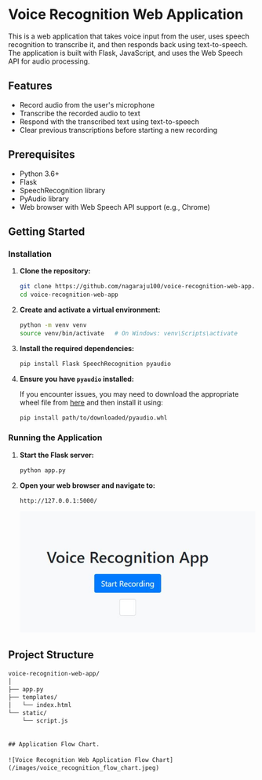 # Voice Recognition Web Application

This is a web application that takes voice input from the user, uses speech recognition to transcribe it, and then responds back using text-to-speech. The application is built with Flask, JavaScript, and uses the Web Speech API for audio processing.

## Features

- Record audio from the user's microphone
- Transcribe the recorded audio to text
- Respond with the transcribed text using text-to-speech
- Clear previous transcriptions before starting a new recording

## Prerequisites

- Python 3.6+
- Flask
- SpeechRecognition library
- PyAudio library
- Web browser with Web Speech API support (e.g., Chrome)

## Getting Started

### Installation

1. **Clone the repository:**

    ```sh
    git clone https://github.com/nagaraju100/voice-recognition-web-app.git
    cd voice-recognition-web-app
    ```

2. **Create and activate a virtual environment:**

    ```sh
    python -m venv venv
    source venv/bin/activate   # On Windows: venv\Scripts\activate
    ```

3. **Install the required dependencies:**

    ```sh
    pip install Flask SpeechRecognition pyaudio
    ```

4. **Ensure you have `pyaudio` installed:**

    If you encounter issues, you may need to download the appropriate wheel file from [here](https://www.lfd.uci.edu/~gohlke/pythonlibs/#pyaudio) and then install it using:

    ```sh
    pip install path/to/downloaded/pyaudio.whl
    ```

### Running the Application

1. **Start the Flask server:**

    ```sh
    python app.py
    ```

2. **Open your web browser and navigate to:**

    ```arduino
    http://127.0.0.1:5000/
    ```

    ![Voice Recognition Web Application](/images/application_start_page.JPG)

## Project Structure

```plaintext
voice-recognition-web-app/
│
├── app.py
├── templates/
│   └── index.html
└── static/
    └── script.js


## Application Flow Chart.

![Voice Recognition Web Application Flow Chart](/images/voice_recognition_flow_chart.jpeg)
